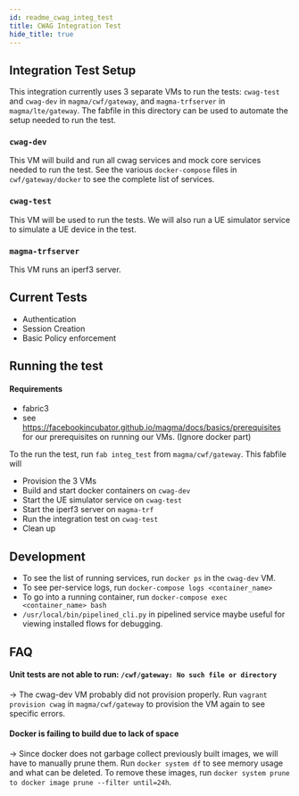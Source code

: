 ```yaml
---
id: readme_cwag_integ_test
title: CWAG Integration Test 
hide_title: true
---
```

## Integration Test Setup 
This integration currently uses 3 separate VMs to run the tests: `cwag-test` 
and `cwag-dev` in `magma/cwf/gateway`, and `magma-trfserver` in `magma/lte/gateway`.
The fabfile in this directory can be used to automate the setup needed to run
the test.

###  `cwag-dev` 
This VM will build and run all cwag services and mock core services needed to 
run the test. See the various `docker-compose` files in `cwf/gateway/docker` 
to see the complete list of services. 

### `cwag-test`
This VM will be used to run the tests. We will also run a UE simulator service 
to simulate a UE device in the test. 

### `magma-trfserver`
This VM runs an iperf3 server.

## Current Tests

- Authentication
- Session Creation
- Basic Policy enforcement

## Running the test 
#### Requirements

- fabric3 
- see https://facebookincubator.github.io/magma/docs/basics/prerequisites for 
our prerequisites on running our VMs. (Ignore docker part)

To the run the test, run `fab integ_test` from `magma/cwf/gateway`.
This fabfile will
- Provision the 3 VMs
- Build and start docker containers on `cwag-dev`
- Start the UE simulator service on `cwag-test`
- Start the iperf3 server on `magma-trf`
- Run the integration test on `cwag-test`
- Clean up

## Development 

- To see the list of running services, run `docker ps` in the `cwag-dev` VM.
- To see per-service logs, run `docker-compose logs <container_name>`
- To go into a running container, run `docker-compose exec <container_name> bash`
- `/usr/local/bin/pipelined_cli.py` in pipelined service maybe useful for 
viewing installed flows for debugging.

## FAQ

#### Unit tests are not able to run: `/cwf/gateway: No such file or directory`

&rightarrow; The cwag-dev VM probably did not provision properly. Run 
`vagrant provision cwag` in `magma/cwf/gateway` to provision the VM again 
to see specific errors. 

#### Docker is failing to build due to lack of space

&rightarrow; Since docker does not garbage collect previously built images, we 
will have to manually prune them. Run `docker system df` to see memory usage 
and what can be deleted. To remove these images, run `docker system prune to docker image prune --filter until=24h`.
